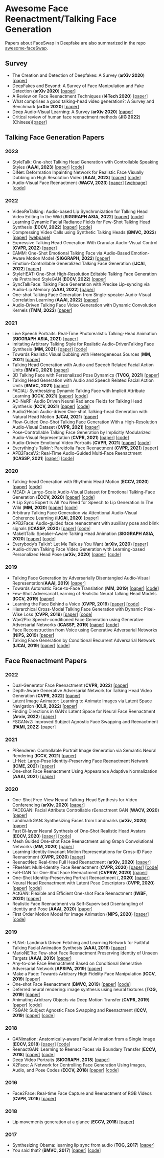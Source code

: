 # Awesome Face Reenactment/Talking Face Generation

Papers about FaceSwap in Deepfake are also summarized in the repo [
awesome-faceSwap](https://github.com/DaddyJin/awesome-faceSwap).

## Survey

- <a name="todo"></a> The Creation and Detection of Deepfakes: A Survey (**arXiv 2020**) [[paper](https://arxiv.org/abs/2004.11138)] 
- <a name="todo"></a> DeepFakes and Beyond: A Survey of Face Manipulation and Fake Detection (**arXiv 2020**) [[paper](https://arxiv.org/abs/2001.00179)]
- <a name="todo"></a> A Review on Face Reenactment Techniques (**I4Tech 2020**) [[paper](https://ieeexplore.ieee.org/document/9102668)]
- <a name="todo"></a> What comprises a good talking-head video generation?: A Survey and Benchmark (**arXiv 2020**) [[paper](https://arxiv.org/abs/2005.03201)] 
- <a name="todo"></a> Deep Audio-Visual Learning: A Survey (**arXiv 2020**) [[paper](http://arxiv.org/abs/2001.04758)] 
- <a name="todo"></a> Critical review of human face reenactment methods (**JIG 2022**) (Chinese)[[paper](http://www.cjig.cn/jig/ch/reader/view_abstract.aspx?file_no=20220906)] 








## Talking Face Generation Papers

### 2023
- <a name="todo"></a>  StyleTalk: One-shot Talking Head Generation with Controllable Speaking Styles (**AAAI, 2023**) [[paper](https://arxiv.org/pdf/2301.01081.pdf)] [[code](https://github.com/FuxiVirtualHuman/styletalk)]
- <a name="todo"></a>  DINet: Deformation Inpainting Network for Realistic Face Visually Dubbing on High Resolution Video (**AAAI, 2023**) [[paper](https://fuxivirtualhuman.github.io/pdf/AAAI2023_FaceDubbing.pdf)] [[code](https://github.com/MRzzm/DINet)]
- <a name="todo"></a> Audio-Visual Face Reenactment (**WACV, 2023**) [[paper](https://arxiv.org/abs/2210.02755)] [[webpage](http://cvit.iiit.ac.in/research/projects/cvit-projects/avfr)] [[code](https://github.com/mdv3101/AVFR-Gan/)]


### 2022
- <a name="todo"></a>  VideoReTalking: Audio-based Lip Synchronization for Talking Head Video Editing In the Wild (**SIGGRAPH ASIA, 2022**) [[paper](https://arxiv.org/abs/2211.14758)] [[code]](https://github.com/vinthony/video-retalking)
- <a name="todo"></a>  Learning Dynamic Facial Radiance Fields for Few-Shot Talking Head Synthesis (**ECCV, 2022**) [[paper](https://github.com/sstzal/DFRF/blob/show_page/images/DFRF_eccv2022.pdf)] [[code](https://github.com/sstzal/DFRF)]
- <a name="todo"></a> Compressing Video Calls using Synthetic Talking Heads (**BMVC, 2022**) [[paper](https://arxiv.org/abs/2210.03692)] [[webpage](https://cvit.iiit.ac.in/research/projects/cvit-projects/talking-video-compression)] 
- <a name="todo"></a>  Expressive Talking Head Generation With Granular Audio-Visual Control (**CVPR, 2022**) [[paper](https://openaccess.thecvf.com/content/CVPR2022/papers/Liang_Expressive_Talking_Head_Generation_With_Granular_Audio-Visual_Control_CVPR_2022_paper.pdf)] 
- <a name="todo"></a>  EAMM: One-Shot Emotional Talking Face via Audio-Based Emotion-Aware Motion Model (**SIGGRAPH, 2022**) [[paper](http://arxiv.org/abs/2205.15278)] 
- <a name="todo"></a>  Emotion-Controllable Generalized Talking Face Generation (**IJCAI, 2022**) [[paper](http://arxiv.org/abs/2205.01155)] 
- <a name="todo"></a>  StyleHEAT: One-Shot High-Resolution Editable Talking Face Generation via Pretrained StyleGAN (**ECCV, 2022**) [[paper](https://arxiv.org/pdf/2203.04036.pdf)] 
- <a name="todo"></a>  SyncTalkFace: Talking Face Generation with Precise Lip-syncing via Audio-Lip Memory (**AAAI, 2022**) [[paper](https://www.aaai.org/AAAI22Papers/AAAI-7528.ParkS.pdf)] 
- <a name="todo"></a> One-shot Talking Face Generation from Single-speaker Audio-Visual Correlation Learning (**AAAI, 2022**) [[paper](http://arxiv.org/abs/2112.02749)] 
- <a name="todo"></a> Audio-Driven Talking Face Video Generation with Dynamic Convolution Kernels (**TMM, 2022**) [[paper](http://arxiv.org/abs/2201.05986)] 



### 2021
- <a name="todo"></a> Live Speech Portraits: Real-Time Photorealistic Talking-Head Animation (**SIGGRAPH ASIA, 2021**) [[paper](http://arxiv.org/abs/2109.10595)] 
- <a name="todo"></a> Imitating Arbitrary Talking Style for Realistic Audio-DrivenTalking Face Synthesis (**MM, 2021**) [[paper](http://arxiv.org/abs/2111.00203)] [[code](https://github.com/wuhaozhe/style_avatar)]
- <a name="todo"></a> Towards Realistic Visual Dubbing with Heterogeneous Sources (**MM, 2021**) [[paper](https://dl.acm.org/doi/abs/10.1145/3474085.3475318)]
- <a name="todo"></a> Talking Head Generation with Audio and Speech Related Facial Action Units (**BMVC, 2021**) [[paper](http://arxiv.org/abs/2110.09951)] 
- <a name="todo"></a> 3D Talking Face with Personalized Pose Dynamics (**TVCG, 2021**) [[paper](https://personal.utdallas.edu/~xxg061000/TVCG2021.pdf)] 
- <a name="todo"></a> Talking Head Generation with Audio and Speech Related Facial Action Units (**BMVC, 2021**) [[paper](http://arxiv.org/abs/2110.09951)] 
- <a name="todo"></a> FACIAL: Synthesizing Dynamic Talking Face with Implicit Attribute Learning (**ICCV, 2021**) [[paper](http://arxiv.org/abs/2108.07938)] [[code](https://github.com/zhangchenxu528/FACIAL)]
- <a name="todo"></a> AD-NeRF: Audio Driven Neural Radiance Fields for Talking Head Synthesis (**ICCV, 2021**) [[paper](http://arxiv.org/abs/2103.11078)] [[code](https://github.com/YudongGuo/AD-NeRF)]
- <a name="todo"></a> Audio2Head: Audio-driven One-shot Talking-head Generation with Natural Head Motion (**IJCAI, 2021**) [[paper](http://arxiv.org/abs/2107.09293)] 
- <a name="todo"></a> Flow-Guided One-Shot Talking Face Generation With a High-Resolution Audio-Visual Dataset (**CVPR, 2021**) [[paper](https://openaccess.thecvf.com/content/CVPR2021/papers/Zhang_Flow-Guided_One-Shot_Talking_Face_Generation_With_a_High-Resolution_Audio-Visual_Dataset_CVPR_2021_paper.pdf)] 
- <a name="todo"></a> Pose-Controllable Talking Face Generation by Implicitly Modularized Audio-Visual Representation (**CVPR, 2021**) [[paper](https://arxiv.org/abs/2104.11116)] [[code](https://github.com/Hangz-nju-cuhk/Talking-Face_PC-AVS)]
- <a name="todo"></a> Audio-Driven Emotional Video Portraits (**CVPR, 2021**) [[paper](http://arxiv.org/abs/2104.07452)] [[code](https://github.com/jixinya/EVP)]
- <a name="todo"></a> Everything's Talkin': Pareidolia Face Reenactment (**CVPR, 2021**) [[paper](http://arxiv.org/abs/2104.03061)] 
- <a name="todo"></a> APB2FaceV2: Real-Time Audio-Guided Multi-Face Reenactment (**ICASSP, 2021**) [[paper](https://arxiv.org/abs/2010.13017v1)] [[code](https://github.com/zhangzjn/APB2FaceV2)]

### 2020
- <a name="todo"></a> Talking-head Generation with Rhythmic Head Motion (**ECCV, 2020**) [[paper](https://arxiv.org/abs/2007.08547)] [[code]([https://github.com/uniBruce/Mead](https://github.com/lelechen63/Talking-head-Generation-with-Rhythmic-Head-Motion))]
- <a name="todo"></a> MEAD: A Large-Scale Audio-Visual Dataset for Emotional Talking-Face Generation (**ECCV, 2020**) [[paper](http://link.springer.com/10.1007/978-3-030-58589-1_42)] [[code](https://github.com/uniBruce/Mead)]
- <a name="todo"></a> A Lip Sync Expert Is All You Need for Speech to Lip Generation In The Wild (**MM, 2020**) [[paper](http://arxiv.org/abs/2008.10010)] [[code](https://github.com/Rudrabha/Wav2Lip)]
- <a name="todo"></a> Arbitrary Talking Face Generation via Attentional Audio-Visual Coherence Learning (**IJCAI, 2020**) [[paper](http://arxiv.org/abs/1812.06589)] 
- <a name="todo"></a> APB2Face: Audio-guided face reenactment with auxiliary pose and blink signals (**ICASSP, 2020**) [[paper](https://arxiv.org/abs/2004.14569v1)] [[code](https://github.com/zhangzjn/APB2Face)]
- <a name="todo"></a> MakeItTalk: Speaker-Aware Talking Head Animation (**SIGGRAPH ASIA, 2020**) [[paper](http://arxiv.org/abs/2004.12992)] [[code](https://github.com/yzhou359/MakeItTalk)]
- <a name="todo"></a> Everybody’s Talkin’: Let Me Talk as You Want (**arXiv, 2020**) [[paper](http://arxiv.org/abs/2001.05201)] 
- <a name="todo"></a> Audio-driven Talking Face Video Generation with Learning-based Personalized Head Pose (**arXiv, 2020**) [[paper]([http://arxiv.org/abs/2001.05201](http://arxiv.org/abs/2002.10137))]  [[code](https://github.com/yiranran/Audio-driven-TalkingFace-HeadPose)]


### 2019
- <a name="todo"></a> Talking Face Generation by Adversarially Disentangled Audio-Visual Representation(**AAAI, 2019**) [[paper](http://arxiv.org/abs/1807.07860)]
- <a name="todo"></a> Towards Automatic Face-to-Face Translation (**MM, 2019**) [[paper](http://arxiv.org/abs/2003.00418)] [[code](https://github.com/Rudrabha/LipGAN)]
- <a name="todo"></a> Few-Shot Adversarial Learning of Realistic Neural Talking Head Models (**ICCV, 2019**) [[paper](http://arxiv.org/abs/1905.08233)] 
- <a name="todo"></a> Learning the Face Behind a Voice (**CVPR, 2019**) [[paper](https://ieeexplore.ieee.org/document/8953196/)] [[code](https://github.com/saiteja-talluri/Speech2Face)]
- <a name="todo"></a> Hierarchical Cross-Modal Talking Face Generation with Dynamic Pixel-Wise Loss (**CVPR, 2019**) [[paper](http://arxiv.org/abs/1905.03820)] [[code](https://github.com/lelechen63/ATVGnet)]
- <a name="todo"></a> Wav2Pix: Speech-conditioned Face Generation using Generative Adversarial Networks (**ICASSP, 2019**) [[paper](http://arxiv.org/abs/1903.10195)] [[code](https://github.com/miqueltubau/Wav2Pix)]
- <a name="todo"></a> Face Reconstruction from Voice using Generative Adversarial Networks (**NIPS, 2019**) [[paper](https://papers.nips.cc/paper/8768-face-reconstruction-from-voice-using-generative-adversarial-networks.pdf)] 
- <a name="todo"></a> Talking Face Generation by Conditional Recurrent Adversarial Network (**IJCAI, 2019**) [[paper]([https://papers.nips.cc/paper/8768-face-reconstruction-from-voice-using-generative-adversarial-networks.pdf](https://arxiv.org/pdf/1804.04786.pdf))] [[code](https://github.com/susanqq/Talking_Face_Generation)]









## Face Reenactment Papers




### 2022
- <a name="todo"></a> Dual-Generator Face Reenactment (**CVPR, 2022**) [[paper](https://openaccess.thecvf.com/content/CVPR2022/papers/Hsu_Dual-Generator_Face_Reenactment_CVPR_2022_paper.pdf)] 
- <a name="todo"></a> Depth-Aware Generative Adversarial Network for Talking Head Video Generation (**CVPR, 2022**) [[paper](https://arxiv.org/abs/2203.06605)] 
- <a name="todo"></a> Latent Image Animator: Learning to Animate Images via Latent Space Navigation (**ICLR, 2022**) [[paper](https://openreview.net/pdf?id=7r6kDq0mK_)] 
- <a name="todo"></a> Finding Directions in GAN’s Latent Space for Neural Face Reenactment (**Arxiv, 2022**) [[paper](https://arxiv.org/pdf/2202.00046.pdf)]
- <a name="todo"></a> FSGANv2: Improved Subject Agnostic Face Swapping and Reenactment (**PAMI, 2022**) [[paper](http://arxiv.org/abs/2202.12972)] 

### 2021
- <a name="todo"></a> PIRenderer: Controllable Portrait Image Generation via Semantic Neural Rendering (**ICCV, 2021**) [[paper](http://arxiv.org/abs/2109.08379)] 
- <a name="todo"></a> LI-Net: Large-Pose Identity-Preserving Face Reenactment Network (**ICME, 2021**) [[paper](https://arxiv.org/pdf/2104.02850)] 
- <a name="todo"></a> One-shot Face Reenactment Using Appearance Adaptive Normalization (**AAAI, 2021**) [[paper](https://arxiv.org/pdf/2102.03984.pdf)] 

### 2020
- <a name="todo"></a> One-Shot Free-View Neural Talking-Head Synthesis for Video Conferencing (**arXiv, 2020**) [[paper](http://arxiv.org/abs/2011.15126)] 
- <a name="todo"></a> FACEGAN: Facial Attribute Controllable rEenactment GAN (**WACV, 2020**) [[paper](http://arxiv.org/abs/2011.04439)] 
- <a name="todo"></a> LandmarkGAN: Synthesizing Faces from Landmarks (**arXiv, 2020**) [[paper](http://arxiv.org/abs/2011.00269)] 
- <a name="todo"></a> Fast Bi-layer Neural Synthesis of One-Shot Realistic Head Avatars (**ECCV, 2020**) [[paper](http://arxiv.org/abs/2008.10174)] [[code](https://github.com/saic-violet/bilayer-model)]
- <a name="todo"></a> Mesh Guided One-shot Face Reenactment using Graph Convolutional Networks (**MM, 2020**) [[paper](http://arxiv.org/abs/2008.07783)] 
- <a name="todo"></a> Learning Identity-Invariant Motion Representations for Cross-ID Face Reenactment (**CVPR, 2020**) [[paper](http://openaccess.thecvf.com/content_CVPR_2020/papers/Huang_Learning_Identity-Invariant_Motion_Representations_for_Cross-ID_Face_Reenactment_CVPR_2020_paper.pdf)] 
- <a name="todo"></a> ReenactNet: Real-time Full Head Reenactment (**arXiv, 2020**) [[paper](http://arxiv.org/abs/2006.10500)] 
- <a name="todo"></a> FReeNet: Multi-Identity Face Reenactment (**CVPR, 2020**) [[paper](http://arxiv.org/abs/1905.11805)] [[code](https://github.com/zhangzjn/FReeNet)]
- <a name="todo"></a> FaR-GAN for One-Shot Face Reenactment (**CVPRW, 2020**) [[paper](http://arxiv.org/abs/2005.06402)] 
- <a name="todo"></a> One-Shot Identity-Preserving Portrait Reenactment (**, 2020**) [[paper](http://arxiv.org/abs/2004.12452)] 
- <a name="todo"></a> Neural Head Reenactment with Latent Pose Descriptors (**CVPR, 2020**) [[paper](http://arxiv.org/abs/2004.12000)] [[code](https://github.com/shrubb/latent-pose-reenactment)]
- <a name="todo"></a> ActGAN: Flexible and Efficient One-shot Face Reenactment (**IWBF, 2020**) [[paper](http://arxiv.org/abs/2003.13840)] 
- <a name="todo"></a> Realistic Face Reenactment via Self-Supervised Disentangling of Identity and Pose (**AAAI, 2020**) [[paper](http://arxiv.org/abs/2003.12957)] 
- <a name="todo"></a> First Order Motion Model for Image Animation (**NIPS, 2020**) [[paper](http://arxiv.org/abs/2003.00196)] [[code](https://github.com/AliaksandrSiarohin/first-order-model)]

### 2019
- <a name="todo"></a> FLNet: Landmark Driven Fetching and Learning Network for Faithful Talking Facial Animation Synthesis (**AAAI, 2019**) [[paper](http://arxiv.org/abs/1911.09224)] 
- <a name="todo"></a> MarioNETte: Few-shot Face Reenactment Preserving Identity of Unseen Targets (**AAAI, 2019**) [[paper](http://arxiv.org/abs/1911.08139)] 
- <a name="todo"></a> Any-to-one Face Reenactment Based on Conditional Generative Adversarial Network (**APSIPA, 2019**) [[paper](https://ieeexplore.ieee.org/document/9023328/)] 
- <a name="todo"></a> Make a Face: Towards Arbitrary High Fidelity Face Manipulation (**ICCV, 2019**) [[paper](http://arxiv.org/abs/1908.07191)] 
- <a name="todo"></a> One-shot Face Reenactment (**BMVC, 2019**) [[paper](http://arxiv.org/abs/1908.03251)] [[code](https://github.com/bj80heyue/One_Shot_Face_Reenactment)]
- <a name="todo"></a> Deferred neural rendering: image synthesis using neural textures (**TOG, 2019**) [[paper](https://dl.acm.org/doi/10.1145/3306346.3323035)] 
- <a name="todo"></a> Animating Arbitrary Objects via Deep Motion Transfer (**CVPR, 2019**) [[paper](https://arxiv.org/abs/1812.08861)] [[code](https://github.com/AliaksandrSiarohin/monkey-net)]
- <a name="todo"></a> FSGAN: Subject Agnostic Face Swapping and Reenactment (**ICCV, 2019**) [[paper](http://arxiv.org/abs/1908.05932)] [[code](https://github.com/YuvalNirkin/fsgan)]

### 2018
- <a name="todo"></a> GANimation: Anatomically-aware Facial Animation from a Single Image (**ECCV, 2018**) [[paper](http://arxiv.org/abs/1807.09251)] [[code](https://github.com/albertpumarola/GANimation)]
- <a name="todo"></a> ReenactGAN: Learning to Reenact Faces via Boundary Transfer (**ECCV, 2018**) [[paper](http://arxiv.org/abs/1807.11079)] [[code](https://github.com/wywu/ReenactGAN)]
- <a name="todo"></a> Deep Video Portraits (**SIGGRAPH, 2018**) [[paper](http://arxiv.org/abs/1805.11714)] 
- <a name="todo"></a> X2Face: A Network for Controlling Face Generation Using Images, Audio, and Pose Codes (**ECCV, 2018**) [[paper](http://link.springer.com/10.1007/978-3-030-01261-8_41)] [[code](https://github.com/oawiles/X2Face)]

### 2016

- <a name="todo"></a> Face2Face: Real-time Face Capture and Reenactment of RGB Videos (**CVPR, 2016**) [[paper](http://www.graphics.stanford.edu/~niessner/papers/2016/1facetoface/thies2016face.pdf)]

### 2018
- <a name="todo"></a> Lip movements generation at a glance (**ECCV, 2018**) [[paper](https://arxiv.org/abs/1803.10404)]

### 2017

- <a name="todo"></a> Synthesizing Obama: learning lip sync from audio (**TOG, 2017**) [[paper](https://dl.acm.org/doi/10.1145/3072959.3073640)] 
- <a name="todo"></a> You said that? (**BMVC, 2017**) [[paper](http://arxiv.org/abs/1705.02966)] [[code](https://github.com/joonson/yousaidthat)]












